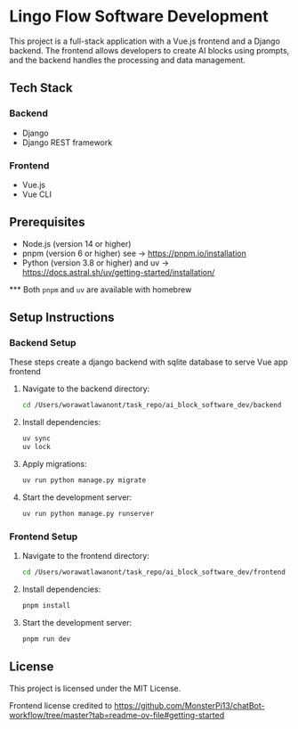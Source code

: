 # Lingo Flow Software Development

This project is a full-stack application with a Vue.js frontend and a Django backend. The frontend allows developers to create AI blocks using prompts, and the backend handles the processing and data management.

## Tech Stack
### Backend
- Django
- Django REST framework

### Frontend
- Vue.js
- Vue CLI

## Prerequisites

- Node.js (version 14 or higher)
- pnpm (version 6 or higher) see -> https://pnpm.io/installation
- Python (version 3.8 or higher) and uv ->  https://docs.astral.sh/uv/getting-started/installation/

*** Both `pnpm` and `uv` are available with homebrew

## Setup Instructions

### Backend Setup
These steps create a django backend with sqlite database to serve Vue app frontend
1. Navigate to the backend directory:
   ```sh
   cd /Users/worawatlawanont/task_repo/ai_block_software_dev/backend
   ```
2. Install dependencies:
   ```sh
   uv sync
   uv lock
   ```
3. Apply migrations:
   ```sh
   uv run python manage.py migrate
   ```
4. Start the development server:
   ```sh
   uv run python manage.py runserver
   ```

### Frontend Setup
1. Navigate to the frontend directory:
   ```sh
   cd /Users/worawatlawanont/task_repo/ai_block_software_dev/frontend
   ```
2. Install dependencies:
   ```sh
   pnpm install
   ```
3. Start the development server:
   ```sh
   pnpm run dev
   ```

## License
This project is licensed under the MIT License.

Frontend license credited to https://github.com/MonsterPi13/chatBot-workflow/tree/master?tab=readme-ov-file#getting-started
